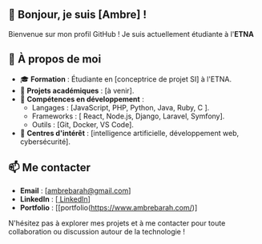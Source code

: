 ## 👋 Bonjour, je suis [Ambre] !

Bienvenue sur mon profil GitHub ! Je suis actuellement étudiante à l'**ETNA**

## 🚀 À propos de moi

- 🎓 **Formation** : Étudiante en [conceptrice de projet SI] à l'ETNA.
- 💼 **Projets académiques** : [à venir].
- 🌱 **Compétences en développement** :
  - Langages : [JavaScript, PHP, Python, Java, Ruby, C ].
  - Frameworks : [ React, Node.js, Django, Laravel, Symfony].
  - Outils : [Git, Docker, VS Code].
- 🔭 **Centres d'intérêt** : [intelligence artificielle, développement web, cybersécurité].

## 📫 Me contacter

- **Email** : [ambrebarah@gmail.com]
- **LinkedIn** : [[ LinkedIn](https://www.linkedin.com/in/ambre-barah-b9543a176/)]
- **Portfolio** : [[portfolio(https://www.ambrebarah.com/)]

N'hésitez pas à explorer mes projets et à me contacter pour toute collaboration ou discussion autour de la technologie !
